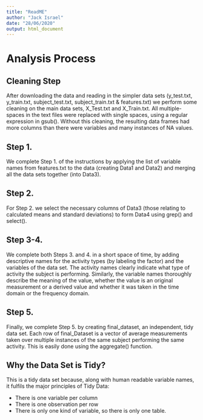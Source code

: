 ```yaml
---
title: "ReadME"
author: "Jack Israel"
date: "28/06/2020"
output: html_document
---
```


# Analysis Process

## Cleaning Step

After downloading the data and reading in the simpler data sets (y_test.txt, y_train.txt, subject_test.txt, subject_train.txt & features.txt) we perform some cleaning on the main data sets, X_Test.txt and X_Train.txt. All multiple-spaces in the text files were replaced with single spaces, using a regular expression in gsub(). Without this cleaning, the resulting data frames had more columns than there were variables and many instances of NA values.

## Step 1.
We complete Step 1. of the instructions by applying the list of variable names from features.txt to the data (creating Data1 and Data2) and merging all the data sets together (into Data3).

## Step 2.
For Step 2. we select the necessary columns of Data3 (those relating to calculated means and standard deviations) to form Data4 using grep() and select().

## Step 3-4.
We complete both Steps 3. and 4. in a short space of time, by adding descriptive names for the activity types (by labeling the factor) and the variables of the data set. The activity names clearly indicate what type of activity the subject is performing. Similarly, the variable names thoroughly describe the meaning of the value, whether the value is an original measurement or a derived value and whether it was taken in the time domain or the frequency domain.

## Step 5.
Finally, we complete Step 5. by creating final_dataset, an independent, tidy data set.
Each row of final_Dataset is a vector of average measurements taken over multiple instances of the same subject performing the same activity. This is easily done using the aggregate() function.

## Why the Data Set is Tidy?
This is a tidy data set because, along with human readable variable names, it fulfils the major principles of Tidy Data:

* There is one variable per column
* There is one observation per row
* There is only one kind of variable, so there is only one table.
